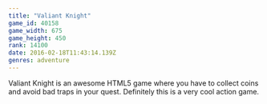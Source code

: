 ```yaml
---
title: "Valiant Knight"
game_id: 40158
game_width: 675
game_height: 450
rank: 14100
date: 2016-02-18T11:43:14.139Z
genres: adventure
---
```

Valiant Knight is an awesome HTML5 game where you have to collect coins and avoid bad traps in your quest. Definitely this is a very cool action game.